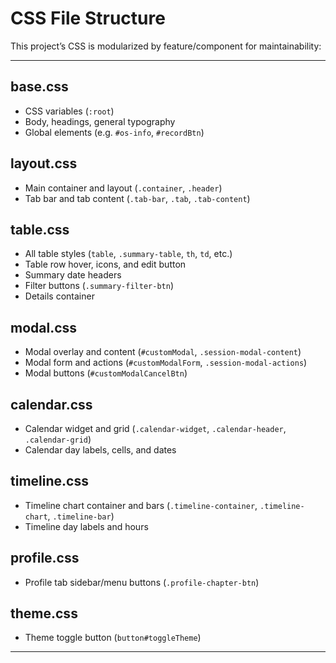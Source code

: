 # CSS File Structure

This project’s CSS is modularized by feature/component for maintainability:

---

## base.css
- CSS variables (`:root`)
- Body, headings, general typography
- Global elements (e.g. `#os-info`, `#recordBtn`)

## layout.css
- Main container and layout (`.container`, `.header`)
- Tab bar and tab content (`.tab-bar`, `.tab`, `.tab-content`)

## table.css
- All table styles (`table`, `.summary-table`, `th`, `td`, etc.)
- Table row hover, icons, and edit button
- Summary date headers
- Filter buttons (`.summary-filter-btn`)
- Details container

## modal.css
- Modal overlay and content (`#customModal`, `.session-modal-content`)
- Modal form and actions (`#customModalForm`, `.session-modal-actions`)
- Modal buttons (`#customModalCancelBtn`)

## calendar.css
- Calendar widget and grid (`.calendar-widget`, `.calendar-header`, `.calendar-grid`)
- Calendar day labels, cells, and dates

## timeline.css
- Timeline chart container and bars (`.timeline-container`, `.timeline-chart`, `.timeline-bar`)
- Timeline day labels and hours

## profile.css
- Profile tab sidebar/menu buttons (`.profile-chapter-btn`)

## theme.css
- Theme toggle button (`button#toggleTheme`)

---
